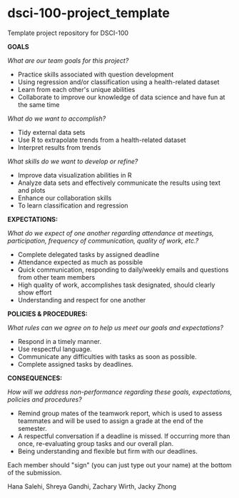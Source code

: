 # dsci-100-project_template
Template project repository for DSCI-100

**GOALS**

*What are our team goals for this project?*
- Practice skills associated with question development
- Using regression and/or classification using a health-related dataset
- Learn from each other's unique abilities
- Collaborate to improve our knowledge of data science and have fun at the same time

*What do we want to accomplish?*
- Tidy external data sets
- Use R to extrapolate trends from a health-related dataset
- Interpret results from trends

*What skills do we want to develop or refine?*
- Improve data visualization abilities in R
- Analyze data sets and effectively communicate the results using text and plots
- Enhance our collaboration skills
- To learn classification and regression
  

**EXPECTATIONS:**

*What do we expect of one another regarding attendance at meetings, participation, frequency of communication, quality of work, etc.?*

- Complete delegated tasks by assigned deadline
- Attendance expected as much as possible
- Quick communication, responding to daily/weekly emails and questions from other team members
- High quality of work, accomplishes task designated, should clearly show effort
- Understanding and respect for one another

**POLICIES & PROCEDURES:**

*What rules can we agree on to help us meet our goals and expectations?*

- Respond in a timely manner.
- Use respectful language.
- Communicate any difficulties with tasks as soon as possible.
- Complete assigned tasks by deadlines.

**CONSEQUENCES:**

*How will we address non-performance regarding these goals, expectations, policies and procedures?*

- Remind group mates of the teamwork report, which is used to assess teammates and will be used to assign a grade at the end of the semester.
- A respectful conversation if a deadline is missed. If occurring more than once, re-evaluating group tasks and our overall plan.
- Being understanding and flexible but firm with our deadlines.
  
  
Each member should "sign" (you can just type out your name) at the bottom of the submission.

Hana Salehi, Shreya Gandhi, Zachary Wirth, Jacky Zhong
